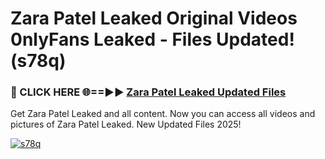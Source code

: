 # Zara Patel Leaked Original Videos 0nlyFans Leaked - Files Updated! (s78q)

<h3>🔴 CLICK HERE 🌐==►► <a href="https://tinyurl.com/x26r9saj" rel="nofollow">Zara Patel Leaked Updated Files</a></h3>

Get Zara Patel Leaked and all content. Now you can access all videos and pictures of Zara Patel Leaked. New Updated Files 2025!

[![s78q](https://i.imgur.com/LkgZPqh.gif)](https://tinyurl.com/x26r9saj)

